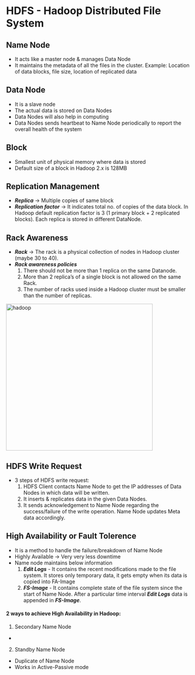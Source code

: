 
# HDFS - Hadoop Distributed File System

## Name Node
- It acts like a master node & manages Data Node
- It maintains the metadata of all the files in the cluster. Example: Location of data blocks, file size, location of replicated data

## Data Node
- It is a slave node
- The actual data is stored on Data Nodes
- Data Nodes will also help in computing
- Data Nodes sends heartbeat to Name Node periodically to report the overall health of the system

## Block
- Smallest unit of physical memory where data is stored
- Default size of a block in Hadoop 2.x is 128MB

## Replication Management
- ***Replica*** -> Multiple copies of same block
- ***Replication factor*** -> It indicates total no. of copies of the data block. In Hadoop default replication factor is 3 (1 primary block + 2 replicated blocks). Each replica is stored in different DataNode.

## Rack Awareness
- ***Rack*** -> The rack is a physical collection of nodes in Hadoop cluster (maybe 30 to 40).
- ***Rack awareness policies***
	1. There should not be more than 1 replica on the same Datanode.  
	2. More than 2 replica’s of a single block is not allowed on the same Rack.  
	3. The number of racks used inside a Hadoop cluster must be smaller than the number of replicas.
<img src="https://media.geeksforgeeks.org/wp-content/cdn-uploads/20200702122324/HDFS-Rack-Awareness-Example.png" alt="hadoop" width="400" height="400"/>

## HDFS Write Request
- 3 steps of HDFS write request:
	1. HDFS Client contacts Name Node to get the IP addresses of Data Nodes in which data will be written.  
	2. It inserts & replicates data in the given Data Nodes.  
	3. It sends acknowledgement to Name Node regarding the success/failure of the write operation. Name Node updates Meta data accordingly.

## High Availability or Fault Tolerence
- It is a method to handle the failure/breakdown of Name Node  
- Highly Available -> Very very less downtime  
- Name node maintains below information  
	1. ***Edit Logs*** - It contains the recent modifications made to the file system. It stores only temporary data, it gets empty when its data is copied into FA-Image
	2. ***FS-Image*** - It contains complete state of the file system since the start of Name Node. After a particular time interval ***Edit Logs*** data is appended in ***FS-Image***.

#### 2 ways to achieve High Availability in Hadoop:
1. Secondary Name Node
- 

2. Standby Name Node
- Duplicate of Name Node
- Works in Active-Passive mode


